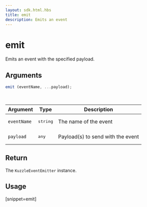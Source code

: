 ```yaml
---
layout: sdk.html.hbs
title: emit
description: Emits an event
---
```


# emit

Emits an event with the specified payload.


## Arguments

```js
emit (eventName, ...payload);
```

<br/>

| Argument   | Type     | Description      |
| ---------- | -------- | -------- |
| `eventName`    | <pre>string</pre> | The name of the event |
| `payload` | <pre>any</pre> | Payload(s) to send with the event     |

## Return

The `KuzzleEventEmitter` instance.

## Usage

[snippet=emit]
